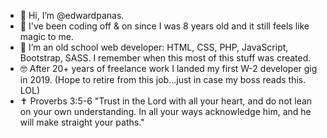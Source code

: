 - 👋 Hi, I’m @edwardpanas.
- 🤩 I've been coding off & on since I was 8 years old and it still feels like magic to me.
- 🤔 I’m an old school web developer: HTML, CSS, PHP, JavaScript, Bootstrap, SASS. I remember when this most of this stuff was created.
- 🤓 After 20+ years of freelance work I landed my first W-2 developer gig in 2019. (Hope to retire from this job...just in case my boss reads this. LOL)
- ✝️ Proverbs 3:5-6 "Trust in the Lord with all your heart, and do not lean on your own understanding. In all your ways acknowledge him, and he will make straight your paths."
<!---
edwardpanas/edwardpanas is a ✨ special ✨ repository because its `README.md` (this file) appears on your GitHub profile.
You can click the Preview link to take a look at your changes.
--->
